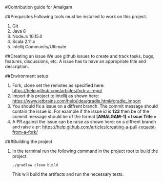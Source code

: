 #Contribution guide for Amalgam

##Prequisites
Following tools must be installed to work on this project.
1. Git
2. Java 8
3. NodeJs 10.15.0
3. Scala 2.11.x 
4. Intellij Community/Ultimate

##Creating an issue
We use github issues to create and track tasks, bugs, features, discussions, etc. 
A issue has to have an appropriate title and description.

##Environment setup
1. Fork, clone set the remotes as specified here: https://help.github.com/articles/fork-a-repo/
2. Import this project to Intellij as shown here: https://www.jetbrains.com/help/idea/gradle.html#gradle_import
3. You should fix a issue on a diffrent branch. The commit message should contain the issue id.
   For example if the issue id is **123** then be of the commit message should be of the format **[AMALGAM-1] < Issue Title >**
4. A PR against the issue can be raise as shown here: on a diffrent branch and raise a pr: https://help.github.com/articles/creating-a-pull-request-from-a-fork/

###Building the project
1. In the terminal run the following command in the project root to build the project.

    ``./gradlew clean build``
    
    This will build the artifacts and run the necessary tests.
